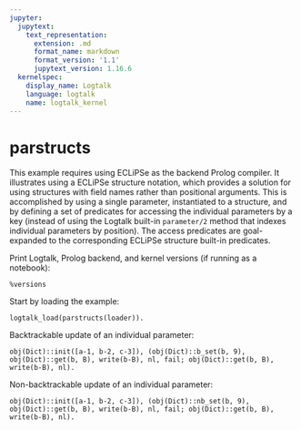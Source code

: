```yaml
---
jupyter:
  jupytext:
    text_representation:
      extension: .md
      format_name: markdown
      format_version: '1.1'
      jupytext_version: 1.16.6
  kernelspec:
    display_name: Logtalk
    language: logtalk
    name: logtalk_kernel
---
```


<!--
________________________________________________________________________

This file is part of Logtalk <https://logtalk.org/>  
SPDX-FileCopyrightText: 1998-2025 Paulo Moura <pmoura@logtalk.org>  
SPDX-License-Identifier: Apache-2.0

Licensed under the Apache License, Version 2.0 (the "License");
you may not use this file except in compliance with the License.
You may obtain a copy of the License at

    http://www.apache.org/licenses/LICENSE-2.0

Unless required by applicable law or agreed to in writing, software
distributed under the License is distributed on an "AS IS" BASIS,
WITHOUT WARRANTIES OR CONDITIONS OF ANY KIND, either express or implied.
See the License for the specific language governing permissions and
limitations under the License.
________________________________________________________________________
-->

# parstructs

This example requires using ECLiPSe as the backend Prolog compiler. It
illustrates using a ECLiPSe structure notation, which provides a solution
for using structures with field names rather than positional arguments. This
is accomplished by using a single parameter, instantiated to a structure, and
by defining a set of predicates for accessing the individual parameters by a
key (instead of using the Logtalk built-in `parameter/2` method that indexes
individual parameters by position). The access predicates are goal-expanded
to the corresponding ECLiPSe structure built-in predicates.

Print Logtalk, Prolog backend, and kernel versions (if running as a notebook):

```logtalk
%versions
```

Start by loading the example:

```logtalk
logtalk_load(parstructs(loader)).
```

Backtrackable update of an individual parameter:

```logtalk
obj(Dict)::init([a-1, b-2, c-3]), (obj(Dict)::b_set(b, 9), obj(Dict)::get(b, B), write(b-B), nl, fail; obj(Dict)::get(b, B), write(b-B), nl).
```

<!--
b-9
b-2
Dict = p{a:1, b:2, c:3}, B = 2.
-->

Non-backtrackable update of an individual parameter:

```logtalk
obj(Dict)::init([a-1, b-2, c-3]), (obj(Dict)::nb_set(b, 9), obj(Dict)::get(b, B), write(b-B), nl, fail; obj(Dict)::get(b, B), write(b-B), nl).
```

<!--
b-9
b-9
Dict = p{a:1, b:9, c:3}, B = 9.
-->
